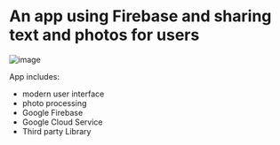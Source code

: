 # An app using Firebase and sharing text and photos for users
![image](https://github.com/MouChiaHung/App/blob/master/IMG/0bd5a16ca80c.gif)

App includes:
 - modern user interface
 - photo processing
 - Google Firebase
 - Google Cloud Service
 - Third party Library
